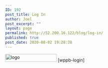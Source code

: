 ```yaml
---
ID: 192
post_title: Log In
author: Joel
post_excerpt: ""
layout: page
permalink: http://52.200.16.122/blog/log-in/
published: true
post_date: 2020-08-02 19:28:38
---
```

<img width="165" height="25" src="http://52.200.16.122/blog/wp-content/uploads/2018/03/event-star-logo.png" alt="logo">
[wppb-login]